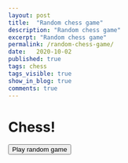 ```yaml
---
layout: post
title:  "Random chess game"
description: "Random chess game"
excerpt: "Random chess game"
permalink: /random-chess-game/
date:   2020-10-02
published: true
tags: chess
tags_visible: true
show_in_blog: true
comments: true
---
```


# Chess!

<div id="myBoard" style="width: 300px"></div>
<button onclick="showRandomGame('myBoard')">Play random game</button>